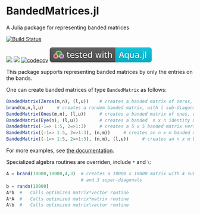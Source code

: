 # BandedMatrices.jl
A Julia package for representing banded matrices

[![Build Status](https://github.com/JuliaLinearAlgebra/BandedMatrices.jl/workflows/CI/badge.svg)](https://github.com/JuliaLinearAlgebra/BandedMatrices.jl/actions)

[![](https://img.shields.io/badge/docs-stable-blue.svg)](https://JuliaLinearAlgebra.github.io/BandedMatrices.jl/stable)
[![](https://img.shields.io/badge/docs-dev-blue.svg)](https://JuliaLinearAlgebra.github.io/BandedMatrices.jl/dev)
[![codecov](https://codecov.io/gh/JuliaLinearAlgebra/BandedMatrices.jl/branch/master/graph/badge.svg)](https://codecov.io/gh/JuliaLinearAlgebra/BandedMatrices.jl)
[![Aqua QA](https://raw.githubusercontent.com/JuliaTesting/Aqua.jl/master/badge.svg)](https://github.com/JuliaTesting/Aqua.jl)


This package supports representing banded matrices by only the entries on the
bands.

One can create banded matrices of type `BandedMatrix` as follows:

```julia
BandedMatrix(Zeros(m,n), (l,u))    # creates a banded matrix of zeros, with l sub-diagonals and u super-diagonals
brand(m,n,l,u)     # creates a random banded matrix, with l sub-diagonals and u super-diagonals
BandedMatrix(Ones(m,n), (l,u))     # creates a banded matrix of ones, with l sub-diagonals and u super-diagonals
BandedMatrix(Eye(n), (l,u))        # creates a banded  n x n identity matrix, with l sub-diagonals and u super-diagonals
BandedMatrix(-1=> 1:5, 2=>1:3)     # creates a 5 x 5 banded matrix version of diagm(-1=> 1:5, 2=>1:3)
BandedMatrix((-1=> 1:5, 2=>1:3), (n,m))     # creates an n x m banded matrix with 1 sub-diagonals and u super-diagonals with the specified diagonals
BandedMatrix((-1=> 1:5, 2=>1:3), (n,m), (l,u))     # creates an n x m banded matrix with l sub-diagonals and u super-diagonals with the specified diagonals
```
For more examples, see [the documentation](https://julialinearalgebra.github.io/BandedMatrices.jl/dev/#Creating-banded-matrices).

Specialized algebra routines are overriden, include `*` and `\`:

```julia
A = brand(10000,10000,4,3)  # creates a 10000 x 10000 matrix with 4 sub-diagonals
                            # and 3 super-diagonals
b = randn(10000)
A*b  #   Calls optimized matrix*vector routine
A*A  #   Calls optimized matrix*matrix routine
A\b  #   Calls optimized matrix\vector routine
```
